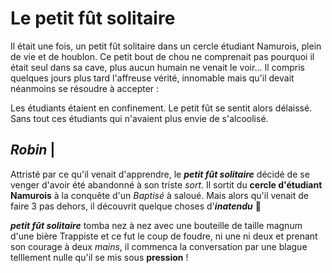 # Le petit fût solitaire

Il était une fois, un petit fût solitaire dans un cercle étudiant Namurois, plein de vie et de houblon.
Ce petit bout de chou ne comprenait pas pourquoi il était seul dans sa cave, plus aucun humain ne venait le voir...
Il compris quelques jours plus tard l'affreuse vérité, innomable mais qu'il devait néanmoins se résoudre à accepter :

Les étudiants étaient en confinement.
Le petit fût se sentit alors délaissé.
Sans tout ces étudiants qui n'avaient plus envie de s'alcoolisé.

_Robin_ |
------

Attristé par ce qu'il venait d'apprendre, le __*petit fût solitaire*__ décidé de se venger d'avoir été abandonné à son triste _sort_. 
Il sortit du __cercle d'étudiant Namurois__ à la conquête d'un *Baptisé* à saloué. Mais alors qu'il venait de faire 3 pas dehors, il découvrit quelque choses d'__*inatendu*__ :tada:
 
__*petit fût solitaire*__ tomba nez à nez avec une bouteille de taille magnum d'une bière Trappiste et ce fut le coup de foudre, ni une ni deux et prenant son courage à deux _mains_,
il commenca la conversation par une blague telllement nulle qu'il se mis sous __pression__ !


